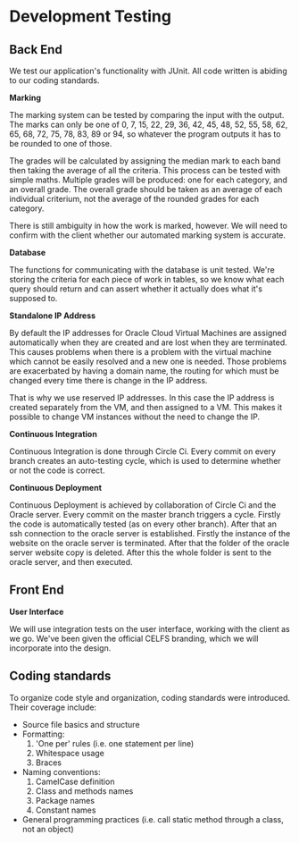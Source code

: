 Development Testing
===================

Back End
--------

We test our application's functionality with JUnit. All code written is abiding to our coding standards.

**Marking**

The marking system can be tested by comparing the input with the output. The marks can only be one of 0, 7, 15, 22, 29, 36, 42, 45, 48, 52, 55, 58, 62, 65, 68, 72, 75, 78, 83, 89 or 94, so whatever the program outputs it has to be rounded to one of those.

The grades will be calculated by assigning the median mark to each band then taking the average of all the criteria. This process can be
tested with simple maths. Multiple grades will be produced: one for each category, and an overall grade. The overall grade should be taken
as an average of each individual criterium, not the average of the rounded grades for each category.

There is still ambiguity in how the work is marked, however. We will need to confirm with the client whether our automated marking system
is accurate.

**Database**

The functions for communicating with the database is unit tested. We're storing the criteria for each piece of work in tables, so we
know what each query should return and can assert whether it actually does what it's supposed to.

**Standalone IP Address**

By default the IP addresses for Oracle Cloud Virtual Machines are assigned automatically when they are created and are lost when they are terminated. This causes problems when there is a problem with the virtual machine which cannot be easily resolved and a new one is needed. Those problems are exacerbated by having a domain name, the routing for which must be changed every time there is change in the IP address.

That is why we use reserved IP addresses. In this case the IP address is created separately from the VM, and then assigned to a VM. This makes it possible to change VM instances without the need to change the IP.

**Continuous Integration**

Continuous Integration is done through Circle Ci. Every commit on every branch creates an auto-testing cycle, which is used to determine whether or not the code is correct.

**Continuous Deployment**

Continuous Deployment is achieved by collaboration of Circle Ci and the Oracle server. Every commit on the master branch triggers a cycle. Firstly the code is automatically tested (as on every other branch). After that an ssh connection to the oracle server is established. Firstly the instance of the website on the oracle server is terminated. After that the folder of the oracle server website copy is deleted. After this the whole folder is sent to the oracle server, and then executed.

Front End
---------

**User Interface**

We will use integration tests on the user interface, working with the client as we go. We've been given the official CELFS branding, which
we will incorporate into the design.

Coding standards
----------------
To organize code style and organization, coding standards were introduced. Their coverage include:
+ Source file basics and structure
+ Formatting:
    1. 'One per' rules (i.e. one statement per line)
    1. Whitespace usage
    1. Braces
+ Naming conventions:
    1. CamelCase definition
    1. Class and methods names
    1. Package names
    1. Constant names
+ General programming practices (i.e. call static method through a class, not an object)
